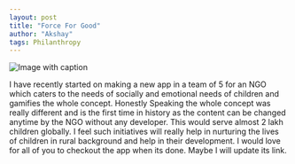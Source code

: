```yaml
---
layout: post
title: "Force For Good"
author: "Akshay"
tags: Philanthropy
---
```




![Image with caption](https://i0.wp.com/www.thepathway2success.com/wp-content/uploads/2018/03/P1177750-1024x1024.jpg?resize=600%2C600 "Social Board Game")



I have recently started on making a new app in a team of 5 for an NGO which caters to the needs of socially and emotional needs of children and gamifies the whole concept.
Honestly Speaking the whole concept was really different and is the first time in history as the content can be changed anytime by the NGO without any developer.
This would serve almost 2 lakh children globally. I feel such initiatives will really help in nurturing the lives of children in rural background and help in their development.
I would love for all of you to checkout the app when its done.
Maybe I will update its link. 
